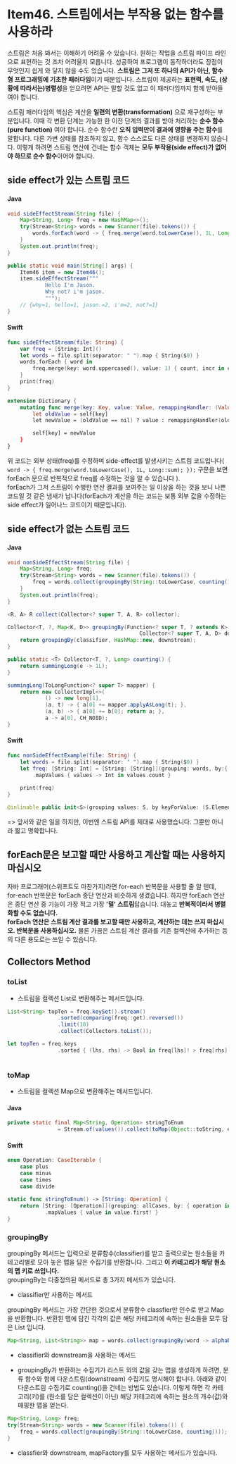 # Item46. 스트림에서는 부작용 없는 함수를 사용하라 

스트림은 처음 봐서는 이해하기 어려울 수 있습니다. 
원하는 작업을 스트림 파이프 라인으로 표현하는 것 조차 어려울지 모릅니다. 
성공하여 프로그램이 동작하더라도 장점이 무엇인지 쉽게 와 닿지 않을 수도 있습니다. 
**스트림은 그저 또 하나의 API가 아닌, 함수형 프로그래밍에 기초한 패러다임**이기 때문입니다.
스트림이 제공하는 **표현력, 속도, (상황에 따라서는)병렬성**을 얻으려면 API는 말할 것도 없고 이 패러다임까지 함께 받아들여야 합니다. 

스트림 패러다임의 핵심은 계산을 **일련의 변환(transformation)** 으로 재구성하는 부분입니다.
이때 각 변환 단계는 가능한 한 이전 단계의 결과를 받아 처리하는 **순수 함수(pure function)** 여야 합니다.
순수 함수란 **오직 입력만이 결과에 영향을 주는 함수**를 말합니다.
다른 가변 상태를 참조하지 않고, 함수 스스로도 다른 상태를 변경하지 않습니다.
이렇게 하려면 스트림 연산에 건네는 함수 객체는 **모두 부작용(side effect)가 없어야 하므로 순수 함수**이어야 합니다.

## side effect가 있는 스트림 코드

#### Java
```java
void sideEffectStream(String file) {
    Map<String, Long> freq = new HashMap<>();
    try(Stream<String> words = new Scanner(file).tokens()) {
        words.forEach(word -> { freq.merge(word.toLowerCase(), 1L, Long::sum); });
    }
    System.out.println(freq); 
}

public static void main(String[] args) {
    Item46 item = new Item46();
    item.sideEffectStream("""
            Hello I'm Jason.
            Why not? i'm jason.
            """);
    // {why=1, hello=1, jason.=2, i'm=2, not?=1}
}
```

#### Swift
```swift
func sideEffectStream(file: String) {
    var freq = [String: Int]()
    let words = file.split(separator: " ").map { String($0) }
    words.forEach { word in
        freq.merge(key: word.uppercased(), value: 1) { count, incr in count +  }
    }
    print(freq)
}

extension Dictionary {
    mutating func merge(key: Key, value: Value, remappingHandler: (Value, Value) -> (Value)) {
        let oldValue = self[key]
        let newValue = (oldValue == nil) ? value : remappingHandler(oldValue!, value)

        self[key] = newValue
    }
}
```

위 코드는 외부 상태(freq)를 수정하며 side-effect를 발생시키는 스트림 코드입니다( `word -> { freq.merge(word.toLowerCase(), 1L, Long::sum); });` 구문을 보면 forEach 문으로 반복적으로 freq를 수정하는 것을 알 수 있습니다 ).
<br>forEach가 그저 스트림이 수행한 연산 결과를 보여주는 일 이상을 하는 것을 보니 나쁜 코드일 것 같은 냄새가 납니다(forEach가 계산을 하는 코드는 보통 외부 값을 수정하는 side effect가 일어나느 코드이기 때문입니다).

## side effect가 없는 스트림 코드 

#### Java
```java
void nonSideEffectStream(String file) {
    Map<String, Long> freq;
    try(Stream<String> words = new Scanner(file).tokens()) {
        freq = words.collect(groupingBy(String::toLowerCase, counting()));
    }
    System.out.println(freq);
}
```

```java
<R, A> R collect(Collector<? super T, A, R> collector);
```

```java
Collector<T, ?, Map<K, D>> groupingBy(Function<? super T, ? extends K> classifier,
                                          Collector<? super T, A, D> downstream) {
    return groupingBy(classifier, HashMap::new, downstream);
}
```

```java
public static <T> Collector<T, ?, Long> counting() {
    return summingLong(e -> 1L);
}

summingLong(ToLongFunction<? super T> mapper) {
    return new CollectorImpl<>(
            () -> new long[1],
            (a, t) -> { a[0] += mapper.applyAsLong(t); },
            (a, b) -> { a[0] += b[0]; return a; },
            a -> a[0], CH_NOID);
}
```

#### Swift
```swift
func nonSideEffectExample(file: String) {
    let words = file.split(separator: " ").map { String($0) }
    let freq: [String: Int] = [String: [String]](grouping: words, by:{ $0.uppercased() })
        .mapValues { values -> Int in values.count }
        
    print(freq)
}
```

```swift
@inlinable public init<S>(grouping values: S, by keyForValue: (S.Element) throws -> Key) rethrows where Value == [S.Element], S : Sequence
```

=> 앞서와 같은 일을 하지만, 이번엔 스트림 API를 제대로 사용했습니다. 그뿐만 아니라 짧고 명확합니다. 

## forEach문은 보고할 때만 사용하고 계산할 때는 사용하지 마십시오 

자바 프로그래머(스위프트도 마찬가지)라면 for-each 반복문을 사용할 줄 알 텐데, for-each 반복문은 forEach 종단 연산과 비슷하게 생겼습니다. 하지만 forEach 연산은 종단 연산 중 기능이 가장 적고 가장 **'덜' 스트림**답습니다. 대놓고 **반복적이라서 병렬화할 수도 없습니다.** 
<br>**forEach 연산은 스트림 계산 결과를 보고할 때만 사용하고, 계산하는 데는 쓰지 마십시오. 반복문을 사용하십시오.**
물론 가끔은 스트림 계산 결과를 기존 컬렉션에 추가하는 등의 다른 용도로는 쓰일 수 있습니다. 

## Collectors Method 

### toList

* 스트림을 컬렉션 List로 변환해주는 메서드입니다. 

```java
List<String> topTen = freq.keySet().stream()
                .sorted(comparing(freq::get).reversed())
                .limit(10)
                .collect(Collectors.toList());
```

```swift
let topTen = freq.keys
                .sorted { (lhs, rhs) -> Bool in freq[lhs]! > freq[rhs]! }[0 ... 10]
                     
```

### toMap

* 스트림을 컬렉션 Map으로 변환해주는 메서드입니다.

#### Java
```java
private static final Map<String, Operation> stringToEnum
                = Stream.of(values()).collect(toMap(Object::toString, e -> e));
```

#### Swift
```Swift
enum Operation: CaseIterable {
    case plus
    case minus
    case times
    case divide
    
static func stringToEnum() -> [String: Operation] {
    return [String: [Operation]](grouping: allCases, by: { operation in "\(operation)" })
            .mapValues { value in value.first! }
}
```


### groupingBy

groupingBy 메서드는 입력으로 분류함수(classifier)를 받고 출력으로는 원소들을 카테고리별로 모아 놓은 맵을 담은 수집기를 반환합니다. 그리고 **이 카테고리가 해당  원소의 맵 키로 쓰입니다.**  
groupingBy는 다중정의된 메서드로 총 3가지 메서드가 있습니다. 

* classifier만 사용하는 메서드 

groupingBy 메서드는 가장 간단한 것으로서 분류함수 classfier만 인수로 받고 Map을 반환합니다. 반환된 맵에 담긴 각각의 값은 해당 카테고리에 속하는 원소들을 모두 담은 List 입니다.

```java
Map<String, List<String>> map = words.collect(groupingBy(word -> alphabetize(word)))
```

* classifier와 downstream을 사용하는 메서드 

* groupingBy가 반환하는 수집기가 리스트 외의 값을 갖는 맵을 생성하게 하려면, 분류 함수와 함께 다운스트림(downstream) 수집기도 명시해야 합니다. 아래와 같이 다운스트림 수집기로 counting()을 건네는 방법도 있습니다. 이렇게 하면 각 카테고리(키)를 (원소를 담은 컬렉션이 아닌) 해당 카테고리에 속하는 원소의 개수(값)와 매핑한 맵을 얻는다.

```java
Map<String, Long> freq;
try(Stream<String> words = new Scanner(file).tokens()) {
    freq = words.collect(groupingBy(String::toLowerCase, counting()));
}
```

* classfier와 downstream, mapFactory를 모두 사용하는 메서드가 있습니다.
